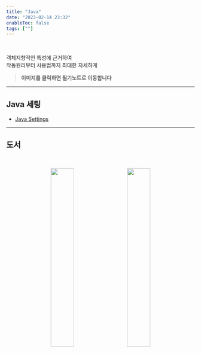 ```yaml
---
title: "Java"
date: "2023-02-14 23:32"
enableToc: false
tags: [""]
---
```


<br>

객체지향적인 특성에 근거하여 <br>
작동원리부터 사용법까지 최대한 자세하게 <br>

> **이미지를 클릭하면 필기노트로 이동합니다**

<hr>

## Java 세팅

- [Java Settings](notes/TIL/fragment/lang/java/java-settings)

<hr>

## 도서

<br>

<div align="center">

[<img src="http://image.yes24.com/goods/112208302/XL" width="35%">](notes/TIL/fragment/lang/java/this-is-java/this-is-java)
&nbsp;&nbsp;&nbsp;&nbsp;&nbsp;
[<img src="http://image.yes24.com/goods/62281686/XL" width="35%">](notes/TIL/fragment/lang/java/do-it-java/do-it-java)

</div>